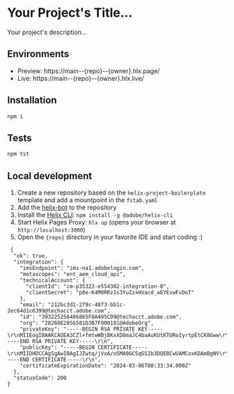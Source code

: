 # Your Project's Title...
Your project's description...

## Environments
- Preview: https://main--{repo}--{owner}.hlx.page/
- Live: https://main--{repo}--{owner}.hlx.live/

## Installation

```sh
npm i
```

## Tests

```sh
npm tst
```

## Local development

1. Create a new repository based on the `helix-project-boilerplate` template and add a mountpoint in the `fstab.yaml`
1. Add the [helix-bot](https://github.com/apps/helix-bot) to the repository
1. Install the [Helix CLI](https://github.com/adobe/helix-cli): `npm install -g @adobe/helix-cli`
1. Start Helix Pages Proxy: `hlx up` (opens your browser at `http://localhost:3000`)
1. Open the `{repo}` directory in your favorite IDE and start coding :)


```
 {
  "ok": true,
  "integration": {
    "imsEndpoint": "ims-na1.adobelogin.com",
    "metascopes": "ent_aem_cloud_api",
    "technicalAccount": {
      "clientId": "cm-p35322-e554302-integration-0",
      "clientSecret": "p8e-K4M0RRz1s3YuZzxHVacd_aEYEvwFvDoT"
    },
    "email": "212bc3d1-279c-48f3-bb1c-2ec64d1c6399@techacct.adobe.com",
    "id": "393225256406865F0A495CD9@techacct.adobe.com",
    "org": "28260E2056581D3B7F000101@AdobeOrg",
    "privateKey": "-----BEGIN RSA PRIVATE KEY-----\r\nMIIEogIBAAKCAQEA3CZl+fmtwWBjBKxXD8maJC4baAuKUtKTURoIyrtpEtCK8Gww\r\nNMuhIIlycsyugXb6isSWs2hBtpHW/Z/h0oEcm59CB791w19XkPTWsj6NxksTEUhC\r\nenVAuf9n8rjT3wT8EFBlsY0UYg31rHSBKu0LSJjqvucq6YSLg3Pma4d6jzrX5BWM\r\nyyBgbm2BBHAsHkW0ZAeDcDiW/OL+8nLC1utmq6/tQ3jc8+5Ge2v9lXC1UBUjr4H/\r\nmNV35knWbai2Oim7gBboZZPQ4avfa1iIQWqy/o6kh4ZtOrlLMs/qLiFGZcJ0EO6f\r\novvFwzbQQcrAqDJAkcKD9jggJKied47O2lKnEwIDAQABAoIBAGPs3e64AME8cdVm\r\nMGJPHLL9Zp00V8W+JPXz/jefF1Nd6yKzyLG+F9W/7X3kH/VNvu0LzGeElAc9bTtT\r\nvdmhlw2gHQWNRvO2K/X03BqtwAZYf0Ah72LMI+QI5PLMKAcbqRnylCYiJjVXpsJv\r\nY03LqIp8NlkObnDuI7E4A0edh+jIcdIb2oRxJJ6jnGN8aVHUDggS7BuGXlZOkDRL\r\nXWpR/7qxWCDLBly1z0UCjPAVSpoy4hyze5K/C1sFrqm4k99Ln8XmAZzupGB8XcBI\r\nK54L625sDOj947khxAhlfRgKlkTYmN17dJ05p3w+ssVa94uJP6dCn7Lr+sSQBjpT\r\nw1qTJkECgYEA/OoMkN5XY7g0sU9i9IdrQWsf49Y/ztGSLsm/Voo1CjaayiXqUsP+\r\nJVqU9s7eXMsOrUysYhS7n6dc4rFU2uS+IrxwN+G6Qjs4SoszuU9HlcxO5VUbpNfx\r\npbbEAo1r5/aBYzlfr2onXIwf64Os3theKF3T9GWbxzXdB6X47TyPWvMCgYEA3tYD\r\neI2dgnMTncrIhJErkdLH71cH67+zGv0UyvVx4i2690sA15dRvxUsAG17Nz619chu\r\nQYaFww63B7lFOLwVo+vv8n0MiTXNZj5ABWkpL4qIa8Dw+idVqxgeaXF/y1+Bqgsz\r\nHMt0dSTTe7lpW1TgrLyKKiO5EWeHhKg+JZU0S2ECgYBZsX9nWRLQ8KDvSOIlKmll\r\nN+KFYJQcesJHCZFr1XPd/WOD0VJ6q7tT7/3oUZEWg4Te/NQdrJClnCsa0hzvzDOK\r\nCh4aE1mE54+dECT10SHoBB7uwfId0d+HD3wQE6tzBj74u34trY3sCl2/nmEOXtl1\r\no2DpyacnTPjoH3paWCHW9QKBgB/zhdniTGRpBbYJXokLm7i0BXD/BKa7/P1wrmuP\r\nl/27WuScf4lqLBF/AqkpCZLZThPo4k5I8KMQWBQmb5N7/IpdiTE21vZRnZr8cAeW\r\nlY44iekRaDwmKbV3ptytpopNrnToWDLXxWIKnrxN0JqE6BY8jn8OUjn5o0fVK9wN\r\nscrhAoGABlE7nvsjFy3wOzkGA/gl+YvrwzVWe0aqnvkBqy+M/Lp/ZSKrbNVn2SeM\r\nTA/HDt6f3SlHILXJGEdWvwIKVzW9Ousjp/mLEauwTF6dtEKiz/48bhJjpVO/O4+5\r\nAdec85p//bP8aM10XtZeNBRYIniVqji5FxQTbAPYD+dzSK9Tvw8=\r\n-----END RSA PRIVATE KEY-----\r\n",
    "publicKey": "-----BEGIN CERTIFICATE-----\r\nMIIDHDCCAgSgAwIBAgIJZwtq/jVxA/oSMA0GCSqGSIb3DQEBCwUAMCoxKDAmBgNV\r\nBAMTH2NtLXAzNTMyMi1lNTU0MzAyLWludGVncmF0aW9uLTAwHhcNMjMwMzA3MDAz\r\nMzM0WhcNMjQwMzA2MDAzMzM0WjAqMSgwJgYDVQQDEx9jbS1wMzUzMjItZTU1NDMw\r\nMi1pbnRlZ3JhdGlvbi0wMIIBIjANBgkqhkiG9w0BAQEFAAOCAQ8AMIIBCgKCAQEA\r\n3CZl+fmtwWBjBKxXD8maJC4baAuKUtKTURoIyrtpEtCK8GwwNMuhIIlycsyugXb6\r\nisSWs2hBtpHW/Z/h0oEcm59CB791w19XkPTWsj6NxksTEUhCenVAuf9n8rjT3wT8\r\nEFBlsY0UYg31rHSBKu0LSJjqvucq6YSLg3Pma4d6jzrX5BWMyyBgbm2BBHAsHkW0\r\nZAeDcDiW/OL+8nLC1utmq6/tQ3jc8+5Ge2v9lXC1UBUjr4H/mNV35knWbai2Oim7\r\ngBboZZPQ4avfa1iIQWqy/o6kh4ZtOrlLMs/qLiFGZcJ0EO6fovvFwzbQQcrAqDJA\r\nkcKD9jggJKied47O2lKnEwIDAQABo0UwQzAMBgNVHRMEBTADAQH/MAsGA1UdDwQE\r\nAwIC9DAmBgNVHREEHzAdhhtodHRwOi8vZXhhbXBsZS5vcmcvd2ViaWQjbWUwDQYJ\r\nKoZIhvcNAQELBQADggEBANmdfikaYEvPYlLy1RJCQNK688swLV7RqY/vjHFJ942z\r\nyiWM1QV4GlXpBQymj8ZDSxQH9bj8LCWyEC8xi0vO3DcaxkXmwjvLZfoLpBO9tOqc\r\nLX9NfySdYK71g/S5Edpv33vt3fG3QPnsinok5E9wUsrLqeleOf8nXuWyYkVlGeVk\r\nyCgXfbsR2wcAMt+8DNfwrLnSExz5rY9Swolt84WcC/kUdONioEWac0354M+lTSOP\r\nVoTqaTYTUiUC6cCjghUV/O2pkxUQqW+DKFCX/a3JceT7wI1tcYmMFcdgkuHcGTYi\r\ne7cfC1bhbVIFkaHJs4yIsKIvlMWX6wIqbMMNst3xMxU=\r\n-----END CERTIFICATE-----\r\n",
    "certificateExpirationDate": "2024-03-06T00:33:34.000Z"
  },
  "statusCode": 200
}
```